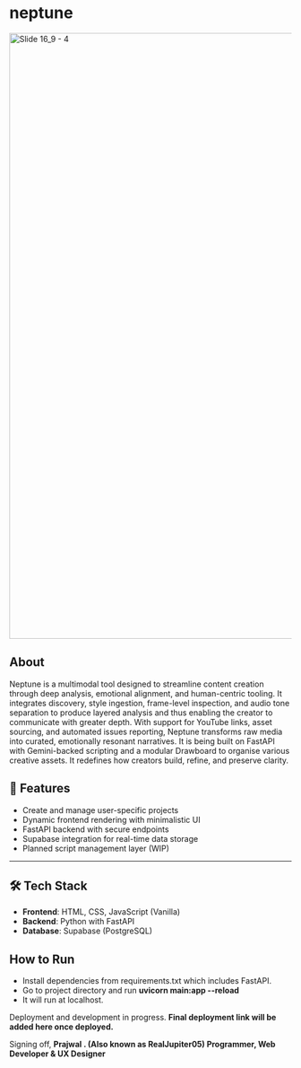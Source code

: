 # neptune

<img width="1920" height="1080" alt="Slide 16_9 - 4" src="https://github.com/user-attachments/assets/8fe3e0c5-a01d-4ee7-bc5f-9944a7f2511f" />

## About

Neptune is a multimodal tool designed to streamline content creation through deep analysis, emotional alignment, and human-centric tooling. It integrates discovery, style ingestion, frame-level inspection, and audio tone separation to produce layered analysis and thus enabling the creator to communicate with  greater depth. With support for YouTube links, asset sourcing, and automated issues reporting, Neptune transforms raw media into curated, emotionally resonant narratives. It is being built on FastAPI with Gemini-backed scripting and a modular Drawboard to organise various creative assets. It redefines how creators build, refine, and preserve clarity.

## 🚀 Features

- Create and manage user-specific projects
- Dynamic frontend rendering with minimalistic UI
- FastAPI backend with secure endpoints
- Supabase integration for real-time data storage
- Planned script management layer (WIP)

---

## 🛠️ Tech Stack

- **Frontend**: HTML, CSS, JavaScript (Vanilla)
- **Backend**: Python with FastAPI
- **Database**: Supabase (PostgreSQL)

## How to Run
- Install dependencies from requirements.txt which includes FastAPI.
- Go to project directory and run **uvicorn main:app --reload**
- It will run at localhost.

Deployment and development in progress.
**Final deployment link will be added here once deployed.**

Signing off,
**Prajwal .
(Also known as RealJupiter05)
Programmer, Web Developer & UX Designer**
